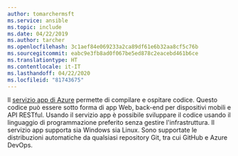 ```yaml
---
author: tomarchermsft
ms.service: ansible
ms.topic: include
ms.date: 04/22/2019
ms.author: tarcher
ms.openlocfilehash: 3c1aef84e069233a2ca89df61e6b32aa8cf5c76b
ms.sourcegitcommit: eabc9e3fb8ad0f067be5ed878c2eacebd461b6ce
ms.translationtype: HT
ms.contentlocale: it-IT
ms.lasthandoff: 04/22/2020
ms.locfileid: "81743675"
---
```

Il [servizio app di Azure](/azure/app-service/overview) permette di compilare e ospitare codice. Questo codice può essere sotto forma di app Web, back-end per dispositivi mobili e API RESTful. Usando il servizio app è possibile sviluppare il codice usando il linguaggio di programmazione preferito senza gestire l'infrastruttura. Il servizio app supporta sia Windows sia Linux. Sono supportate le distribuzioni automatiche da qualsiasi repository Git, tra cui GitHub e Azure DevOps.